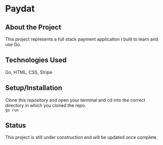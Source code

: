 # Paydat

## About the Project
This project represents a full stack payment application I built to learn and use Go.

## Technologies Used
Go, HTML, CSS, Stripe

## Setup/Installation
Clone this repository and open your terminal and cd into the correct directory in which you cloned the repo.  
`go run .`

## Status
This project is still under construction and will be updated once complete.
